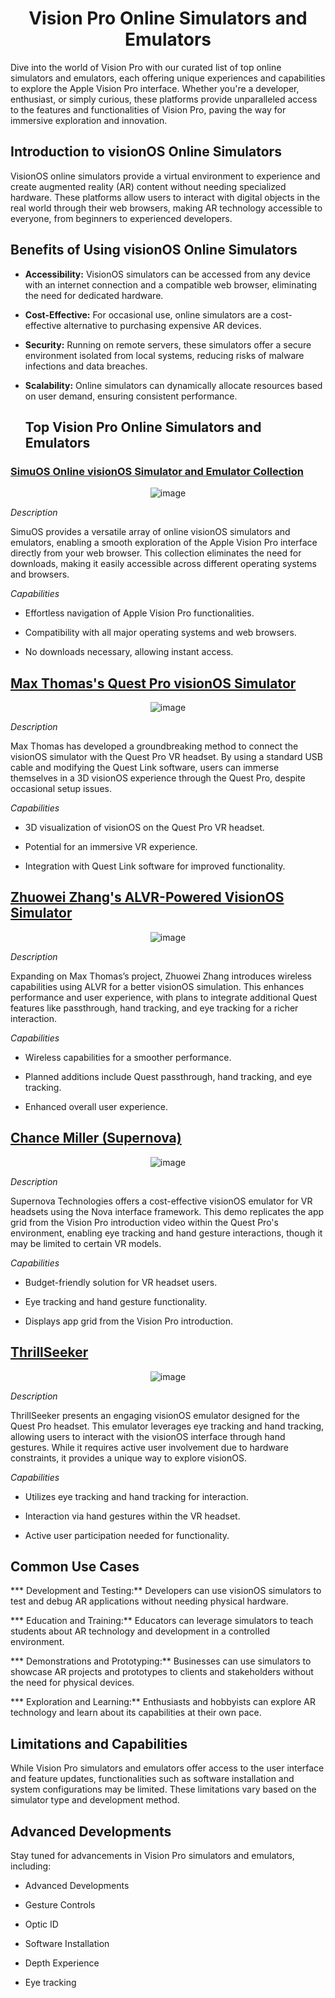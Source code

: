 
<div align="center">

# Vision Pro Online Simulators and Emulators
 
</div>

Dive into the world of Vision Pro with our curated list of top online simulators and emulators, each offering unique experiences and capabilities to explore the Apple Vision Pro interface. Whether you're a developer, enthusiast, or simply curious, these platforms provide unparalleled access to the features and functionalities of Vision Pro, paving the way for immersive exploration and innovation.

## Introduction to visionOS Online Simulators

VisionOS online simulators provide a virtual environment to experience and create augmented reality (AR) content without needing specialized hardware. These platforms allow users to interact with digital objects in the real world through their web browsers, making AR technology accessible to everyone, from beginners to experienced developers.

## Benefits of Using visionOS Online Simulators

* **Accessibility:** VisionOS simulators can be accessed from any device with an internet connection and a compatible web browser, eliminating the need for dedicated hardware.

* **Cost-Effective:** For occasional use, online simulators are a cost-effective alternative to purchasing expensive AR devices.

* **Security:** Running on remote servers, these simulators offer a secure environment isolated from local systems, reducing risks of malware infections and data breaches.

* **Scalability:** Online simulators can dynamically allocate resources based on user demand, ensuring consistent performance.

  ## Top Vision Pro Online Simulators and Emulators

### [SimuOS Online visionOS Simulator and Emulator Collection](https://simuos.com/visionos/)

<div align="center">

![image](https://github.com/Emmajo2022/visionOS-online-Simulator/assets/169425726/a988b9f9-4173-40a7-b464-202a39dd204f)
 
</div>

*Description*

SimuOS provides a versatile array of online visionOS simulators and emulators, enabling a smooth exploration of the Apple Vision Pro interface directly from your web browser. This collection eliminates the need for downloads, making it easily accessible across different operating systems and browsers.

*Capabilities*

* Effortless navigation of Apple Vision Pro functionalities.
  
* Compatibility with all major operating systems and web browsers.
  
* No downloads necessary, allowing instant access.


## [Max Thomas's Quest Pro visionOS Simulator](https://www.youtube.com/watch?v=-ILkA3eqyXo&t=6s)

<div align="center">

![image](https://github.com/Emmajo2022/visionOS-online-Simulator/assets/169425726/90133a25-2b84-4f97-b421-1a88879727f6)

</div>

*Description*

Max Thomas has developed a groundbreaking method to connect the visionOS simulator with the Quest Pro VR headset. By using a standard USB cable and modifying the Quest Link software, users can immerse themselves in a 3D visionOS experience through the Quest Pro, despite occasional setup issues.

*Capabilities*

* 3D visualization of visionOS on the Quest Pro VR headset.
  
* Potential for an immersive VR experience.
  
* Integration with Quest Link software for improved functionality.


## [Zhuowei Zhang's ALVR-Powered VisionOS Simulator](https://twitter.com/zhuowei/status/1678226947560579072?ref_src=twsrc%5Etfw%7Ctwcamp%5Etweetembed%7Ctwterm%5E1678226947560579072%7Ctwgr%5Ea4485fbddeb8d5d88a6b373de4b73d7a28f1b984%7Ctwcon%5Es1_&ref_url=https%3A%2F%2Fsilzee.com%2Fvisionos-simulator%2F)

<div align="center">

![image](https://github.com/Emmajo2022/visionOS-online-Simulator/assets/169425726/27b15423-4637-40ef-9e15-55f59d901b35)

</div>

*Description*

Expanding on Max Thomas’s project, Zhuowei Zhang introduces wireless capabilities using ALVR for a better visionOS simulation. This enhances performance and user experience, with plans to integrate additional Quest features like passthrough, hand tracking, and eye tracking for a richer interaction.

*Capabilities*

* Wireless capabilities for a smoother performance.
  
* Planned additions include Quest passthrough, hand tracking, and eye tracking.
  
* Enhanced overall user experience.


## [Chance Miller (Supernova)](https://www.youtube.com/watch?v=NggUSn7UmDI)

<div align="center">

![image](https://github.com/Emmajo2022/visionOS-online-Simulator/assets/169425726/74e884dc-f33e-4266-a099-69d23181b647)

</div>

*Description*

Supernova Technologies offers a cost-effective visionOS emulator for VR headsets using the Nova interface framework. This demo replicates the app grid from the Vision Pro introduction video within the Quest Pro's environment, enabling eye tracking and hand gesture interactions, though it may be limited to certain VR models.

*Capabilities*

* Budget-friendly solution for VR headset users.
  
* Eye tracking and hand gesture functionality.
  
* Displays app grid from the Vision Pro introduction.


## [ThrillSeeker](https://www.youtube.com/watch?v=rjyUuLR8zoo)

<div align="center">

![image](https://github.com/Emmajo2022/visionOS-online-Simulator/assets/169425726/27d6b9f8-2f7b-4280-8320-ea1fdb2d153b)

</div>

*Description*

ThrillSeeker presents an engaging visionOS emulator designed for the Quest Pro headset. This emulator leverages eye tracking and hand tracking, allowing users to interact with the visionOS interface through hand gestures. While it requires active user involvement due to hardware constraints, it provides a unique way to explore visionOS.

*Capabilities*

* Utilizes eye tracking and hand tracking for interaction.
  
* Interaction via hand gestures within the VR headset.
  
* Active user participation needed for functionality.

## Common Use Cases

*** Development and Testing:** Developers can use visionOS simulators to test and debug AR applications without needing physical hardware.

*** Education and Training:** Educators can leverage simulators to teach students about AR technology and development in a controlled environment.

*** Demonstrations and Prototyping:** Businesses can use simulators to showcase AR projects and prototypes to clients and stakeholders without the need for physical devices.

*** Exploration and Learning:** Enthusiasts and hobbyists can explore AR technology and learn about its capabilities at their own pace.


## Limitations and Capabilities

While Vision Pro simulators and emulators offer access to the user interface and feature updates, functionalities such as software installation and system configurations may be limited. These limitations vary based  on the simulator type and development method.

## Advanced Developments

Stay tuned for advancements in Vision Pro simulators and emulators, including:

* Advanced Developments

* Gesture Controls

* Optic ID

* Software Installation

* Depth Experience

* Eye tracking

